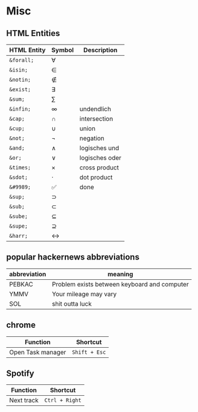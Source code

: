 # Misc

## HTML Entities

| HTML Entity | Symbol   | Description    |
| ----------- | -------- | -------------- |
| `&forall;`  | &forall; |                |
| `&isin;`    | &isin;   |                |
| `&notin;`   | &notin;  |                |
| `&exist;`   | &exist;  |                |
| `&sum;`     | &sum;    |                |
| `&infin;`   | &infin;  | undendlich     |
| `&cap;`     | &cap;    | intersection   |
| `&cup;`     | &cup;    | union          |
| `&not;`     | &not;    | negation       |
| `&and;`     | &and;    | logisches und  |
| `&or; `     | &or;     | logisches oder |
| `&times;`   | &times;  | cross product  |
| `&sdot;`    | &sdot;   | dot product    |
| `&#9989;`   | &#9989;  | done           |
| `&sup;`     | &sup;    |                |
| `&sub;`     | &sub;    |                |
| `&sube;`    | &sube;   |                |
| `&supe;`    | &supe;   |                |
| `&harr;`    | &harr;   |                |

## popular hackernews abbreviations

| abbreviation | meaning                                      |
| ------------ | -------------------------------------------- |
| PEBKAC       | Problem exists between keyboard and computer |
| YMMV         | Your mileage may vary                        |
| SOL          | shit outta luck                              |

## chrome

| Function          | Shortcut      |
| ----------------- | ------------- |
| Open Task manager | `Shift + Esc` |

## Spotify

| Function   | Shortcut       |
| ---------- | -------------- |
| Next track | `Ctrl + Right` |


